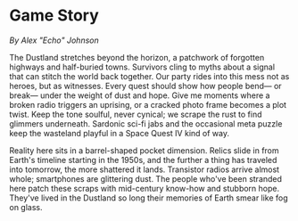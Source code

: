 # Game Story
*By Alex "Echo" Johnson*

The Dustland stretches beyond the horizon, a patchwork of forgotten highways and half-buried towns. Survivors cling to myths about a signal that can stitch the world back together. Our party rides into this mess not as heroes, but as witnesses. Every quest should show how people bend— or break— under the weight of dust and hope. Give me moments where a broken radio triggers an uprising, or a cracked photo frame becomes a plot twist. Keep the tone soulful, never cynical; we scrape the rust to find glimmers underneath. Sardonic sci-fi jabs and the occasional meta puzzle keep the wasteland playful in a Space Quest IV kind of way.

Reality here sits in a barrel-shaped pocket dimension. Relics slide in from Earth's timeline starting in the 1950s, and the further a thing has traveled into tomorrow, the more shattered it lands. Transistor radios arrive almost whole; smartphones are glittering dust. The people who've been stranded here patch these scraps with mid-century know-how and stubborn hope. They've lived in the Dustland so long their memories of Earth smear like fog on glass.

